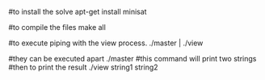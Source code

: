 #to install the solve 
apt-get install minisat 

#to compile the files 
make all 

#to execute piping with the view process. 
./master <FILENAMES> | ./view 

#they can be executed apart 
./master <FILENAMES> 
#this command will print two strings 
#then to print the result 
./view string1 string2

